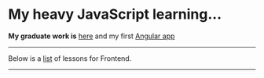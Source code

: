 # My heavy JavaScript learning...

**My graduate work is** [here][1] and my first [Angular app][3]

--------------------------------------------------------------------------------

Below is a [list][2] of lessons for Frontend.

----
[1]: http://weblogic.com.ua/academy/index.html "Puzzle Online"
[2]: http://weblogic.com.ua/academy/info/ "List of lessons"
[3]: http://weblogic.com.ua/academy/angular/ "my first angular app"
